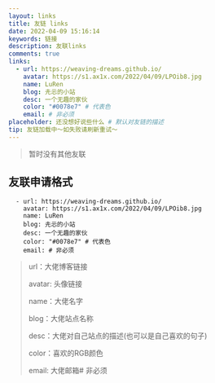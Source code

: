 ```yaml
---
layout: links
title: 友链 links
date: 2022-04-09 15:16:14
keywords: 链接
description: 友联links
comments: true
links:
  - url: https://weaving-dreams.github.io/
    avatar: https://s1.ax1x.com/2022/04/09/LPOib8.jpg
    name: LuRen
    blog: 圥忈的小站
    desc: 一个无趣的家伙
    color: "#0078e7" # 代表色
    email: # 非必须
placeholder: 还没想好说些什么 # 默认对友链的描述
tip: 友链加载中～如失败请刷新重试～
---
```


<div	class = "info">

>  暂时没有其他友联
</div>



## 友联申请格式

```
  - url: https://weaving-dreams.github.io/
    avatar: https://s1.ax1x.com/2022/04/09/LPOib8.jpg
    name: LuRen
    blog: 圥忈的小站
    desc: 一个无趣的家伙
    color: "#0078e7" # 代表色
    email: # 非必须
```


<div class="info" >

>  <p> url：大佬博客链接</p>
>   <p>avatar: 头像链接</p>
>  <p>name：大佬名字</p>
>  <p>blog：大佬站点名称</p>
>  <p>desc：大佬对自己站点的描述(也可以是自己喜欢的句子)</p>
>  <p>color：喜欢的RGB颜色</p>
> <p>email: 大佬邮箱# 非必须</p>
</div>